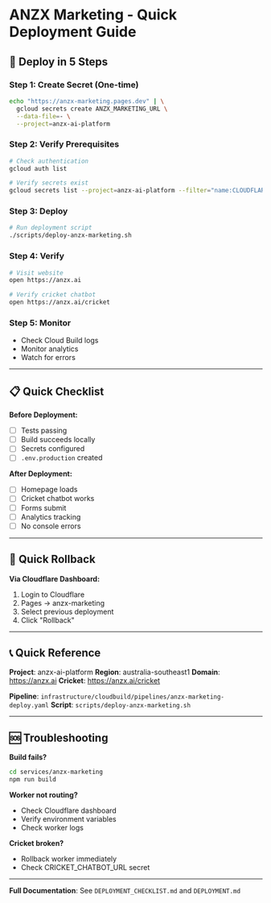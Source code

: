 # ANZX Marketing - Quick Deployment Guide

## 🚀 Deploy in 5 Steps

### Step 1: Create Secret (One-time)
```bash
echo "https://anzx-marketing.pages.dev" | \
  gcloud secrets create ANZX_MARKETING_URL \
  --data-file=- \
  --project=anzx-ai-platform
```

### Step 2: Verify Prerequisites
```bash
# Check authentication
gcloud auth list

# Verify secrets exist
gcloud secrets list --project=anzx-ai-platform --filter="name:CLOUDFLARE OR name:CRICKET"
```

### Step 3: Deploy
```bash
# Run deployment script
./scripts/deploy-anzx-marketing.sh
```

### Step 4: Verify
```bash
# Visit website
open https://anzx.ai

# Verify cricket chatbot
open https://anzx.ai/cricket
```

### Step 5: Monitor
- Check Cloud Build logs
- Monitor analytics
- Watch for errors

---

## 📋 Quick Checklist

**Before Deployment:**
- [ ] Tests passing
- [ ] Build succeeds locally
- [ ] Secrets configured
- [ ] `.env.production` created

**After Deployment:**
- [ ] Homepage loads
- [ ] Cricket chatbot works
- [ ] Forms submit
- [ ] Analytics tracking
- [ ] No console errors

---

## 🔄 Quick Rollback

**Via Cloudflare Dashboard:**
1. Login to Cloudflare
2. Pages → anzx-marketing
3. Select previous deployment
4. Click "Rollback"

---

## 📞 Quick Reference

**Project**: anzx-ai-platform
**Region**: australia-southeast1
**Domain**: https://anzx.ai
**Cricket**: https://anzx.ai/cricket

**Pipeline**: `infrastructure/cloudbuild/pipelines/anzx-marketing-deploy.yaml`
**Script**: `scripts/deploy-anzx-marketing.sh`

---

## 🆘 Troubleshooting

**Build fails?**
```bash
cd services/anzx-marketing
npm run build
```

**Worker not routing?**
- Check Cloudflare dashboard
- Verify environment variables
- Check worker logs

**Cricket broken?**
- Rollback worker immediately
- Check CRICKET_CHATBOT_URL secret

---

**Full Documentation**: See `DEPLOYMENT_CHECKLIST.md` and `DEPLOYMENT.md`
